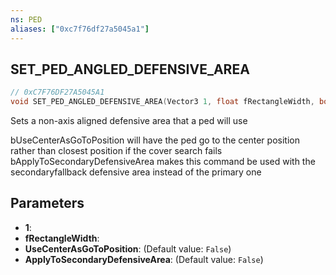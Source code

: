 ```yaml
---
ns: PED
aliases: ["0xc7f76df27a5045a1"]
---
```

## SET_PED_ANGLED_DEFENSIVE_AREA

```c
// 0xC7F76DF27A5045A1
void SET_PED_ANGLED_DEFENSIVE_AREA(Vector3 1, float fRectangleWidth, bool UseCenterAsGoToPosition, bool ApplyToSecondaryDefensiveArea);
```

Sets a non-axis aligned defensive area that a ped will use

bUseCenterAsGoToPosition will have the ped go to the center position rather than closest position if the cover search fails bApplyToSecondaryDefensiveArea makes this command be used with the secondaryfallback defensive area instead of the primary one


## Parameters
* **1**: 
* **fRectangleWidth**: 
* **UseCenterAsGoToPosition**: (Default value: `False`)
* **ApplyToSecondaryDefensiveArea**: (Default value: `False`)
